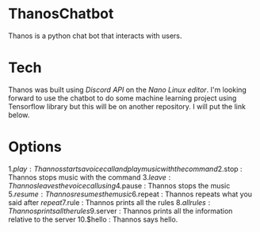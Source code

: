 # ThanosChatbot

Thanos is a python chat bot that interacts with users. 

# Tech

Thanos was built using *Discord API* on the *Nano Linux editor*. I'm looking forward to 
use the chatbot to do some machine learning project using Tensorflow library but this will be 
on another repository. I will put the link below.

# Options

1.$play : Thannos starts a voice call and play music with the command 
2.$stop : Thannos stops music with the command 
3.$leave : Thannos leaves the voice call using 
4.$pause : Thannos stops the music
5.$resume : Thannos resumes the music
6.$repeat : Thannos repeats what you said after $repeat
7.$rule : Thannos prints all the rules
8.$allrules : Thannos prints all the rules
9.$server : Thannos prints all the information relative to the server
10.$hello : Thannos says hello.
